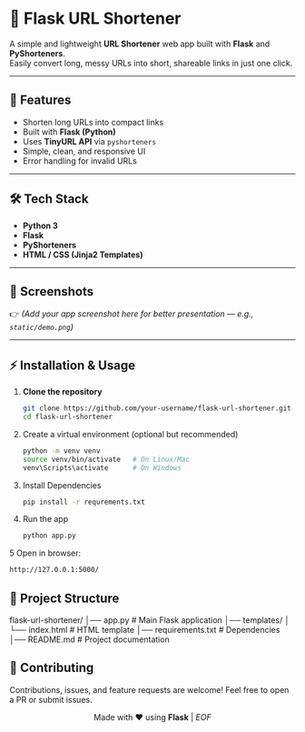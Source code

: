# 🔗 Flask URL Shortener  

A simple and lightweight **URL Shortener** web app built with **Flask** and **PyShorteners**.  
Easily convert long, messy URLs into short, shareable links in just one click.  

---

## 🚀 Features
- Shorten long URLs into compact links  
- Built with **Flask (Python)**  
- Uses **TinyURL API** via `pyshorteners`  
- Simple, clean, and responsive UI  
- Error handling for invalid URLs  

---

## 🛠️ Tech Stack
- **Python 3**  
- **Flask**  
- **PyShorteners**  
- **HTML / CSS (Jinja2 Templates)**  

---

## 📸 Screenshots  
👉 *(Add your app screenshot here for better presentation — e.g., `static/demo.png`)*  

---

## ⚡ Installation & Usage

1. **Clone the repository**
   ```bash
   git clone https://github.com/your-username/flask-url-shortener.git
   cd flask-url-shortener
   ```
   
2. Create a virtual environment (optional but recommended)
   ```bash
   python -m venv venv
   source venv/bin/activate   # On Linux/Mac
   venv\Scripts\activate      # On Windows
   ```
   
3. Install Dependencies
   ```bash
   pip install -r requrements.txt
   ```
   
4. Run the app
   ```bash
   python app.py
   ```
   
5 Open in browser:
   ```bash
   http://127.0.0.1:5000/
   ```
## 📂 Project Structure

flask-url-shortener/
│── app.py              # Main Flask application
│── templates/
│   └── index.html      # HTML template
│── requirements.txt    # Dependencies
│── README.md           # Project documentation

## 🤝 Contributing

Contributions, issues, and feature requests are welcome!
Feel free to open a PR or submit issues.

<p align="center">  
  Made with ❤️ using <b>Flask</b> | <i>EOF</i>  
</p>
